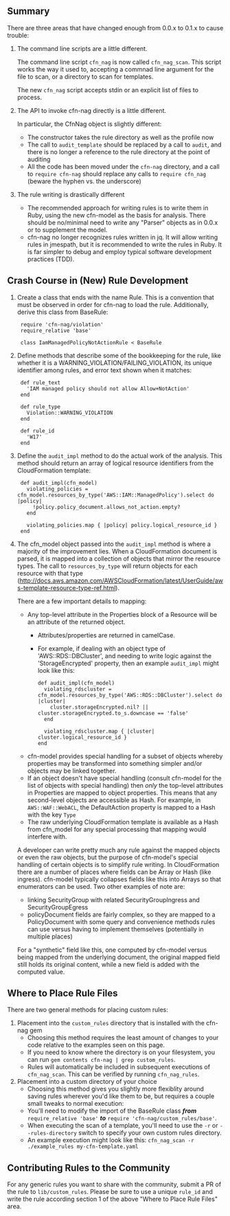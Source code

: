 ## Summary

There are three areas that have changed enough from 0.0.x to 0.1.x to cause trouble:

1. The command line scripts are a little different.

   The command line script `cfn_nag` is now called `cfn_nag_scan`.  This script works the way it used to,
   accepting a commnad line argument for the file to scan,  or a directory to scan for templates.

   The new `cfn_nag` script accepts stdin or an explicit list of files to process.

2. The API to invoke cfn-nag directly is a little different.

   In particular, the CfnNag object is slightly different:

   * The constructor takes the rule directory as well as the profile now
   * The call to `audit_template` should be replaced by a call to `audit`, and there is no longer
     a reference to the rule directory at the point of auditing
   * All the code has been moved under the `cfn-nag` directory, and a call to `require cfn-nag` should
     replace any calls to `require cfn_nag` (beware the hyphen vs. the underscore)

3. The rule writing is drastically different

   * The recommended approach for writing rules is to write them in Ruby, using the new cfn-model as the basis
     for analysis.  There should be no/minimal need to write any "Parser" objects as in 0.0.x or to supplement
     the model.
   * cfn-nag no longer recognizes rules written in jq.  It will allow writing rules in jmespath, but it is recommended
     to write the rules in Ruby.  It is far simpler to debug and employ typical software development practices (TDD).

## Crash Course in (New) Rule Development

1. Create a class that ends with the name Rule.  This is a convention that must be observed in order for cfn-nag to load
   the rule.  Additionally, derive this class from BaseRule:

        require 'cfn-nag/violation'
        require_relative 'base'

        class IamManagedPolicyNotActionRule < BaseRule

2. Define methods that describe some of the bookkeeping for the rule, like whether it is a WARNING_VIOLATION/FAILING_VIOLATION, its
   unique identifier among rules, and error text shown when it matches:

        def rule_text
          'IAM managed policy should not allow Allow+NotAction'
        end

        def rule_type
          Violation::WARNING_VIOLATION
        end

        def rule_id
          'W17'
        end

3. Define the `audit_impl` method to do the actual work of the analysis.  This method should return an array of
   logical resource identifiers from the CloudFormation template:

        def audit_impl(cfn_model)
          violating_policies = cfn_model.resources_by_type('AWS::IAM::ManagedPolicy').select do |policy|
            !policy.policy_document.allows_not_action.empty?
          end

          violating_policies.map { |policy| policy.logical_resource_id }
        end

4. The cfn_model object passed into the `audit_impl` method is where a majority of the improvement lies.  When
   a CloudFormation document is parsed, it is mapped into a collection of objects that mirror the resource types.
   The call to `resources_by_type` will return objects for each resource with that type (http://docs.aws.amazon.com/AWSCloudFormation/latest/UserGuide/aws-template-resource-type-ref.html).

   There are a few important details to mapping:
   * Any top-level attribute in the Properties block of a Resource will be an attribute of the returned object.
     * Attributes/properties are returned in camelCase.
     * For example, if dealing with an object type of 'AWS::RDS::DBCluster', and needing to write logic against the 'StorageEncrypted' property, then an example `audit_impl` might look like this:

           def audit_impl(cfn_model)
             violating_rdscluster = cfn_model.resources_by_type('AWS::RDS::DBCluster').select do |cluster|
               cluster.storageEncrypted.nil? || cluster.storageEncrypted.to_s.downcase == 'false'
             end

             violating_rdscluster.map { |cluster| cluster.logical_resource_id }
           end

   * cfn-model provides special handling for a subset of objects whereby properties may be transformed into something
     simpler and/or objects may be linked together.  
   * If an object doesn't have special handling (consult cfn-model for the list of objects with special handling) then
     _only_ the top-level attributes in Properties are mapped to object properties.  This means that any second-level
     objects are accessible as Hash.  For example, in `AWS::WAF::WebACL`, the DefaultAction property is mapped to a Hash
     with the key `Type`
   * The raw underlying CloudFormation template is available as a Hash from cfn_model for any special processing
     that mapping would interfere with.

   A developer can write pretty much any rule against the mapped objects or even the raw objects, but the purpose
   of cfn-model's special handling of certain objects is to simplify rule writing.  In CloudFormation there are a number
   of places where fields can be Array or Hash (like ingress).  cfn-model typically collapses fields like this into
   Arrays so that enumerators can be used.  Two other examples of note are:

   * linking SecurityGroup with related SecurityGroupIngress and SecurityGroupEgress
   * policyDocument fields are fairly complex, so they are mapped to a PolicyDocument with some query and
     convenience methods rules can use versus having to implement themselves (potentially in multiple places)

   For a "synthetic" field like this, one computed by cfn-model versus being mapped from the underlying document,
   the original mapped field still holds its original content, while a new field is added with the computed
   value.

## Where to Place Rule Files

There are two general methods for placing custom rules:

1. Placement into the `custom_rules` directory that is installed with the cfn-nag gem
    * Choosing this method requires the least amount of changes to your code relative to the examples seen on this page.
    * If you need to know where the directory is on your filesystem, you can run `gem contents cfn-nag | grep custom_rules`.
    * Rules will automatically be included in subsequent executions of `cfn_nag_scan`.  This can be verified by running `cfn_nag_rules`.
2. Placement into a custom directory of your choice
    * Choosing this method gives you slightly more flexiblity around saving rules wherever you'd like them to be, but requires a couple small tweaks to normal execution:
     * You'll need to modify the import of the BaseRule class ***from*** `require_relative 'base'` ***to*** `require 'cfn-nag/custom_rules/base'`.
     * When executing the scan of a template, you'll need to use the `-r` or `--rules-directory` switch to specify your own custom rules directory.
     * An example execution might look like this: `cfn_nag_scan -r ./example_rules my-cfn-template.yaml`

## Contributing Rules to the Community

For any generic rules you want to share with the community, submit a PR of the rule to `lib/custom_rules`.  Please be sure to use a unique `rule_id` and write the rule according section 1 of the above "Where to Place Rule Files" area.
